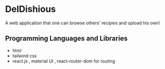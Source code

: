 # DelDishious
A web application that one can browse others' recipies and upload his own!

## Programming Languages and Libraries
- html
- tailwind css
- react.js , material UI , react-router-dom for routing
